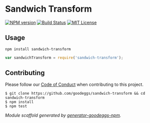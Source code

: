 # Sandwich Transform



[![NPM version](http://img.shields.io/npm/v/sandwich-transform.svg?style=flat-square)](https://www.npmjs.org/package/sandwich-transform)
[![Build Status](http://img.shields.io/travis/goodeggs/sandwich-transform.svg?style=flat-square)](https://travis-ci.org/goodeggs/sandwich-transform)
[![MIT License](http://img.shields.io/badge/license-MIT-blue.svg?style=flat-square)](https://github.com/goodeggs/sandwich-transform/blob/master/LICENSE.md)

## Usage

```
npm install sandwich-transform
```

```javascript
var sandwichTransform = require('sandwich-transform');
```

## Contributing

Please follow our [Code of Conduct](https://github.com/goodeggs/mongoose-webdriver/blob/master/CODE_OF_CONDUCT.md)
when contributing to this project.

```
$ git clone https://github.com/goodeggs/sandwich-transform && cd sandwich-transform
$ npm install
$ npm test
```

_Module scaffold generated by [generator-goodeggs-npm](https://github.com/goodeggs/generator-goodeggs-npm)._
